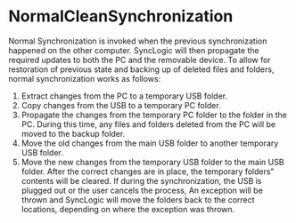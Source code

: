 # NormalCleanSynchronization #

Normal Synchronization is invoked when the previous synchronization happened on the other computer. SyncLogic will then propagate the required updates to both the PC and the removable device. To allow for restoration of previous state and backing up of deleted files and folders, normal synchronization works as follows:
  1. Extract changes from the PC to a temporary USB folder.
  1. Copy changes from the USB to a temporary PC folder.
  1. Propagate the changes from the temporary PC folder to the folder in the PC. During this time, any files and folders deleted from the PC will be moved to the backup folder.
  1. Move the old changes from the main USB folder to another temporary USB folder.
  1. Move the new changes from the temporary USB folder to the main USB folder.
After the correct changes are in place, the temporary folders‟ contents will be cleared.
If during the synchronization, the USB is plugged out or the user cancels the process, An exception will be thrown and SyncLogic will move the folders back to the correct locations, depending on where the exception was thrown.